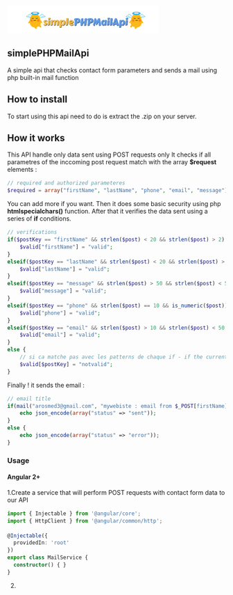 ![alt text](https://raw.githubusercontent.com/medaros/simplePHPMailApi/master/simplephpmailapi_logo.png)
## simplePHPMailApi
A simple api that checks contact form parameters and sends a mail using php built-in mail function

## How to install
To start using this api need to do is extract the .zip on your server.

## How it works
This API handle only data sent using POST requests only
It checks if all parametres of the inccoming post request match with the array **$request** elements :

```php
// required and authorized parameteres
$required = array("firstName", "lastName", "phone", "email", "message");
```

You can add more if you want.
Then it does some basic security using php **htmlspecialchars()** function.
After that it verifies the data sent using a series of **if** conditions.

```php
// verifications
if($postKey == "firstName" && strlen($post) < 20 && strlen($post) > 2) {
    $valid["firstName"] = "valid";
}
elseif($postKey == "lastName" && strlen($post) < 20 && strlen($post) > 2) {
    $valid["lastName"] = "valid";
}
elseif($postKey == "message" && strlen($post) > 50 && strlen($post) < 500) {
    $valid["message"] = "valid";   
}
elseif($postKey == "phone" && strlen($post) == 10 && is_numeric($post)) {
    $valid["phone"] = "valid";
}
elseif($postKey == "email" && strlen($post) > 10 && strlen($post) < 50 && preg_match("/^[_a-z0-9-]+(\.[_a-z0-9-]+)*@[a-z0-9-]+(\.[a-z0-9-]+)*(\.[a-z]{2,3})$/", $post)) {
    $valid["email"] = "valid"; 
}
else {
    // si ca matche pas avec les patterns de chaque if - if the current input does not match with it corresponding regex
    $valid[$postKey] = "notvalid";
}
```

Finally ! it sends the email :

```php
// email title
if(mail("arosmed3@gmail.com", "mywebiste : email from $_POST[firstName] $_POST[lastName]", $message, $headers)) {
    echo json_encode(array("status" => "sent"));
}
else {
    echo json_encode(array("status" => "error"));
}
```

### Usage

#### Angular 2+

1.Create a service that will perform POST requests with contact form data to our API

```typescript
import { Injectable } from '@angular/core';
import { HttpClient } from '@angular/common/http';

@Injectable({
  providedIn: 'root'
})
export class MailService {
  constructor() { }
}
```

2.
